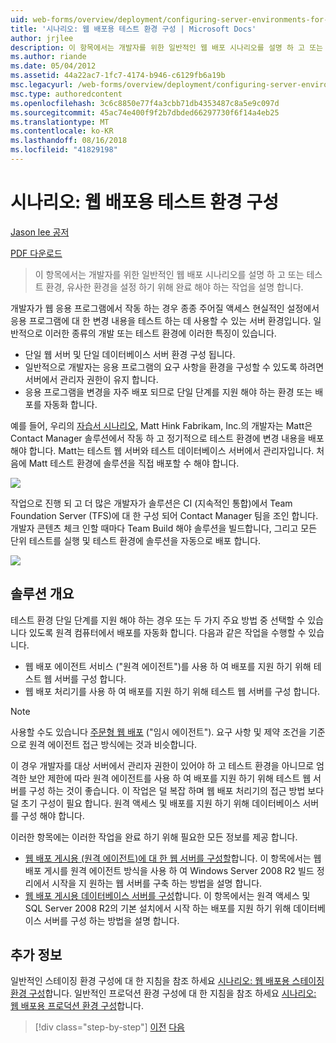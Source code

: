 ```yaml
---
uid: web-forms/overview/deployment/configuring-server-environments-for-web-deployment/scenario-configuring-a-test-environment-for-web-deployment
title: '시나리오: 웹 배포용 테스트 환경 구성 | Microsoft Docs'
author: jrjlee
description: 이 항목에서는 개발자를 위한 일반적인 웹 배포 시나리오를 설명 하 고 또는 테스트 환경,는 si를 설정 하기 위해 완료 해야 하는 작업에 설명 하는 중...
ms.author: riande
ms.date: 05/04/2012
ms.assetid: 44a22ac7-1fc7-4174-b946-c6129fb6a19b
msc.legacyurl: /web-forms/overview/deployment/configuring-server-environments-for-web-deployment/scenario-configuring-a-test-environment-for-web-deployment
msc.type: authoredcontent
ms.openlocfilehash: 3c6c8850e77f4a3cbb71db4353487c8a5e9c097d
ms.sourcegitcommit: 45ac74e400f9f2b7dbded66297730f6f14a4eb25
ms.translationtype: MT
ms.contentlocale: ko-KR
ms.lasthandoff: 08/16/2018
ms.locfileid: "41829198"
---
```

<a name="scenario-configuring-a-test-environment-for-web-deployment"></a>시나리오: 웹 배포용 테스트 환경 구성
====================
[Jason lee 공저](https://github.com/jrjlee)

[PDF 다운로드](https://msdnshared.blob.core.windows.net/media/MSDNBlogsFS/prod.evol.blogs.msdn.com/CommunityServer.Blogs.Components.WeblogFiles/00/00/00/63/56/8130.DeployingWebAppsInEnterpriseScenarios.pdf)

> 이 항목에서는 개발자를 위한 일반적인 웹 배포 시나리오를 설명 하 고 또는 테스트 환경, 유사한 환경을 설정 하기 위해 완료 해야 하는 작업을 설명 합니다.


개발자가 웹 응용 프로그램에서 작동 하는 경우 종종 주어질 액세스 현실적인 설정에서 응용 프로그램에 대 한 변경 내용을 테스트 하는 데 사용할 수 있는 서버 환경입니다. 일반적으로 이러한 종류의 개발 또는 테스트 환경에 이러한 특징이 있습니다.

- 단일 웹 서버 및 단일 데이터베이스 서버 환경 구성 됩니다.
- 일반적으로 개발자는 응용 프로그램의 요구 사항을 환경을 구성할 수 있도록 하려면 서버에서 관리자 권한이 유지 합니다.
- 응용 프로그램을 변경을 자주 배포 되므로 단일 단계를 지원 해야 하는 환경 또는 배포를 자동화 합니다.

예를 들어, 우리의 [자습서 시나리오](../deploying-web-applications-in-enterprise-scenarios/enterprise-web-deployment-scenario-overview.md), Matt Hink Fabrikam, Inc.의 개발자는 Matt은 Contact Manager 솔루션에서 작동 하 고 정기적으로 테스트 환경에 변경 내용을 배포 해야 합니다. Matt는 테스트 웹 서버와 테스트 데이터베이스 서버에서 관리자입니다. 처음에 Matt 테스트 환경에 솔루션을 직접 배포할 수 해야 합니다.

![](scenario-configuring-a-test-environment-for-web-deployment/_static/image1.png)

작업으로 진행 되 고 더 많은 개발자가 솔루션은 CI (지속적인 통합)에서 Team Foundation Server (TFS)에 대 한 구성 되어 Contact Manager 팀을 조인 합니다. 개발자 콘텐츠 체크 인할 때마다 Team Build 해야 솔루션을 빌드합니다, 그리고 모든 단위 테스트를 실행 및 테스트 환경에 솔루션을 자동으로 배포 합니다.

![](scenario-configuring-a-test-environment-for-web-deployment/_static/image2.png)

## <a name="solution-overview"></a>솔루션 개요

테스트 환경 단일 단계를 지원 해야 하는 경우 또는 두 가지 주요 방법 중 선택할 수 있습니다 있도록 원격 컴퓨터에서 배포를 자동화 합니다. 다음과 같은 작업을 수행할 수 있습니다.

- 웹 배포 에이전트 서비스 ("원격 에이전트")를 사용 하 여 배포를 지원 하기 위해 테스트 웹 서버를 구성 합니다.
- 웹 배포 처리기를 사용 하 여 배포를 지원 하기 위해 테스트 웹 서버를 구성 합니다.

> [!NOTE]
> 사용할 수도 있습니다 [주문형 웹 배포](https://technet.microsoft.com/library/ee517345(WS.10).aspx) ("임시 에이전트"). 요구 사항 및 제약 조건을 기준으로 원격 에이전트 접근 방식에는 것과 비슷합니다.


이 경우 개발자를 대상 서버에서 관리자 권한이 있어야 하 고 테스트 환경을 아니므로 엄격한 보안 제한에 따라 원격 에이전트를 사용 하 여 배포를 지원 하기 위해 테스트 웹 서버를 구성 하는 것이 좋습니다. 이 작업은 덜 복잡 하며 웹 배포 처리기의 접근 방법 보다 덜 초기 구성이 필요 합니다. 원격 액세스 및 배포를 지원 하기 위해 데이터베이스 서버를 구성 해야 합니다.

이러한 항목에는 이러한 작업을 완료 하기 위해 필요한 모든 정보를 제공 합니다.

- [웹 배포 게시용 (원격 에이전트)에 대 한 웹 서버를 구성할](configuring-a-web-server-for-web-deploy-publishing-remote-agent.md)합니다. 이 항목에서는 웹 배포 게시를 원격 에이전트 방식을 사용 하 여 Windows Server 2008 R2 빌드 정리에서 시작을 지 원하는 웹 서버를 구축 하는 방법을 설명 합니다.
- [웹 배포 게시용 데이터베이스 서버를 구성](configuring-a-database-server-for-web-deploy-publishing.md)합니다. 이 항목에서는 원격 액세스 및 SQL Server 2008 R2의 기본 설치에서 시작 하는 배포를 지원 하기 위해 데이터베이스 서버를 구성 하는 방법을 설명 합니다.

## <a name="further-reading"></a>추가 정보

일반적인 스테이징 환경 구성에 대 한 지침을 참조 하세요 [시나리오: 웹 배포용 스테이징 환경 구성](scenario-configuring-a-staging-environment-for-web-deployment.md)합니다. 일반적인 프로덕션 환경 구성에 대 한 지침을 참조 하세요 [시나리오: 웹 배포용 프로덕션 환경 구성](scenario-configuring-a-production-environment-for-web-deployment.md)합니다.

> [!div class="step-by-step"]
> [이전](choosing-the-right-approach-to-web-deployment.md)
> [다음](scenario-configuring-a-staging-environment-for-web-deployment.md)
